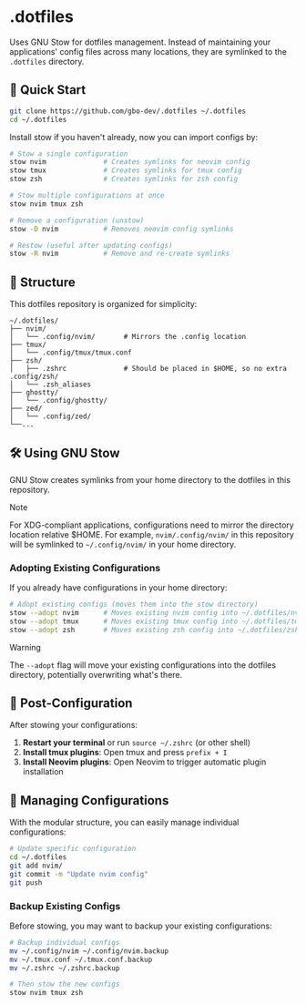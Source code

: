 # .dotfiles

Uses GNU Stow for dotfiles management. Instead of maintaining your applications' config files across many locations, they are symlinked to the `.dotfiles` directory.

## 🚀 Quick Start

```bash
git clone https://github.com/gbo-dev/.dotfiles ~/.dotfiles
cd ~/.dotfiles
```

Install stow if you haven't already, now you can import configs by: 

```bash
# Stow a single configuration
stow nvim              # Creates symlinks for neovim config
stow tmux              # Creates symlinks for tmux config
stow zsh               # Creates symlinks for zsh config

# Stow multiple configurations at once
stow nvim tmux zsh

# Remove a configuration (unstow)
stow -D nvim           # Removes neovim config symlinks

# Restow (useful after updating configs)
stow -R nvim           # Remove and re-create symlinks
```

## 📁 Structure

This dotfiles repository is organized for simplicity:

```
~/.dotfiles/
├── nvim/
│   └── .config/nvim/       # Mirrors the .config location
├── tmux/
│   └── .config/tmux/tmux.conf
├── zsh/
│   ├── .zshrc              # Should be placed in $HOME, so no extra .config/zsh/
│   └── .zsh_aliases
├── ghostty/
│   └── .config/ghostty/    
├── zed/
│   └── .config/zed/
└──...
```

## 🛠️ Using GNU Stow

GNU Stow creates symlinks from your home directory to the dotfiles in this repository.

> [!NOTE]
> For XDG-compliant applications, configurations need to mirror the directory location relative $HOME. For example, `nvim/.config/nvim/` in this repository will be symlinked to `~/.config/nvim/` in your home directory.

### Adopting Existing Configurations

If you already have configurations in your home directory:

```bash
# Adopt existing configs (moves them into the stow directory)
stow --adopt nvim      # Moves existing nvim config into ~/.dotfiles/nvim/
stow --adopt tmux      # Moves existing tmux config into ~/.dotfiles/tmux/
stow --adopt zsh       # Moves existing zsh config into ~/.dotfiles/zsh/
```

> [!WARNING]
> The `--adopt` flag will move your existing configurations into the dotfiles directory, potentially overwriting what's there.

## 🔧 Post-Configuration

After stowing your configurations:

1. **Restart your terminal** or run `source ~/.zshrc` (or other shell)
2. **Install tmux plugins**: Open tmux and press `prefix + I`
3. **Install Neovim plugins**: Open Neovim to trigger automatic plugin installation

## 📝 Managing Configurations

With the modular structure, you can easily manage individual configurations:

```bash
# Update specific configuration
cd ~/.dotfiles
git add nvim/
git commit -m "Update nvim config"
git push
```

### Backup Existing Configs

Before stowing, you may want to backup your existing configurations:

```bash
# Backup individual configs
mv ~/.config/nvim ~/.config/nvim.backup
mv ~/.tmux.conf ~/.tmux.conf.backup
mv ~/.zshrc ~/.zshrc.backup

# Then stow the new configs
stow nvim tmux zsh
```
